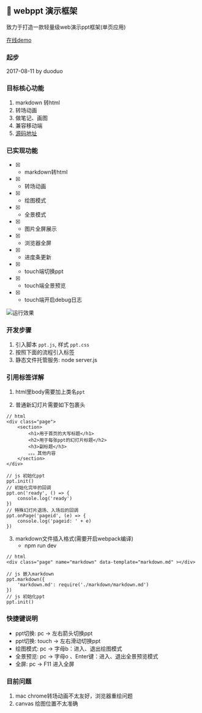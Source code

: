 ## :rabbit: webppt 演示框架
致力于打造一款轻量级web演示ppt框架(单页应用)

[在线demo](https://ldodo.cc/webppt)

### 起步
2017-08-11 by duoduo

### 目标核心功能
1. markdown 转html
2. 转场动画
3. 做笔记、画图
4. 兼容移动端
5. [源码地址](https://github.com/lduoduo/webppt/blob/master/wp/src/lib/ppt.js)

### 已实现功能
- [x] - markdown转html
- [x] - 转场动画
- [x] - 绘图模式
- [x] - 全景模式
- [x] - 图片全屏展示
- [x] - 浏览器全屏
- [x] - 进度条更新
- [x] - touch端切换ppt
- [x] - touch端全景预览
- [x] - touch端开启debug日志


![运行效果](http://wx2.sinaimg.cn/mw1024/74d94e2egy1fig9p5w8bkj212h0kzjxm.jpg)


### 开发步骤
1. 引入脚本 `ppt.js`, 样式 `ppt.css`
2. 按照下面的流程引入标签
3. 静态文件托管服务: node server.js

### 引用标签详解

1. html里body需要加上类名`ppt`

2. 普通新幻灯片需要如下包裹头
```
// html
<div class="page">
    <section>
        <h1>用于首页的大写标题</h1>
        <h2>用于每张ppt的幻灯片标题</h2>
        <h3>副标题</h3>
        。。。其他内容
    </section>
</div>

// js 初始化ppt
ppt.init()
// 初始化完毕的回调
ppt.on('ready', () => {
    console.log('ready')
})
// 特殊幻灯片退场、入场后的回调
ppt.onPage('pageid', (e) => {
    console.log('pageid: ' + e)
})
```

3. markdown文件插入格式(需要开启webpack编译)
    + npm run dev
```
// html
<div class="page" name="markdown" data-template="markdown.md" ></div>

// js 嵌入markdown
ppt.markdown({
    'markdown.md': require('./markdown/markdown.md')
})
// js 初始化ppt
ppt.init()
```

### 快捷键说明
+ ppt切换: pc -> 左右箭头切换ppt
+ ppt切换: touch -> 左右滑动切换ppt
+ 绘图模式: pc -> 字母b：进入、退出绘图模式
+ 全景预览: pc -> 字母o 、Enter键：进入、退出全景预览模式
+ 全屏: pc -> F11 进入全屏

### 目前问题
1. mac chrome转场动画不太友好，浏览器重绘问题
2. canvas 绘图位置不太准确

